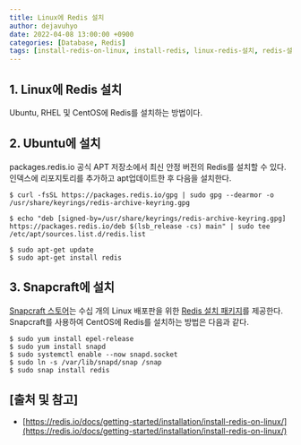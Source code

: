 ```yaml
---
title: Linux에 Redis 설치
author: dejavuhyo
date: 2022-04-08 13:00:00 +0900
categories: [Database, Redis]
tags: [install-redis-on-linux, install-redis, linux-redis-설치, redis-설치, 리눅스-레디스-설치, 레디스-설치]
---
```


## 1. Linux에 Redis 설치
Ubuntu, RHEL 및 CentOS에 Redis를 설치하는 방법이다.

## 2. Ubuntu에 설치
packages.redis.io 공식 APT 저장소에서 최신 안정 버전의 Redis를 설치할 수 있다. 인덱스에 리포지토리를 추가하고 apt업데이트한 후 다음을 설치한다.

```shell
$ curl -fsSL https://packages.redis.io/gpg | sudo gpg --dearmor -o /usr/share/keyrings/redis-archive-keyring.gpg

$ echo "deb [signed-by=/usr/share/keyrings/redis-archive-keyring.gpg] https://packages.redis.io/deb $(lsb_release -cs) main" | sudo tee /etc/apt/sources.list.d/redis.list

$ sudo apt-get update
$ sudo apt-get install redis
```

## 3. Snapcraft에 설치
[Snapcraft 스토어](https://snapcraft.io/store)는 수십 개의 Linux 배포판을 위한 [Redis 설치 패키지](https://snapcraft.io/redis)를 제공한다. Snapcraft를 사용하여 CentOS에 Redis를 설치하는 방법은 다음과 같다.

```shell
$ sudo yum install epel-release
$ sudo yum install snapd
$ sudo systemctl enable --now snapd.socket
$ sudo ln -s /var/lib/snapd/snap /snap
$ sudo snap install redis
```

## [출처 및 참고]
* [https://redis.io/docs/getting-started/installation/install-redis-on-linux/](https://redis.io/docs/getting-started/installation/install-redis-on-linux/)
